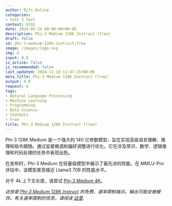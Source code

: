 ```yaml
---
author: Rifx.Online
categories:
- text 2 text
context: 8192
date: 2024-05-24 00:00:00+00:00
description: Phi-3 Medium 128K Instruct (free)
draft: false
id: phi-3-medium-128k-instruct:free
image: /images/logo.svg
img: 0
input: 0.0
is_active: false
is_recommended: false
last_updated: 2024-11-18 11:47:25+00:00
meta_title: Phi-3 Medium 128K Instruct (free)
output: 0.0
request: 0
tags:
- Natural Language Processing
- Machine Learning
- Programming
- Data Science
- Chatbots
- Free
title: Phi-3 Medium 128K Instruct (free)
---
```
















Phi-3 128K Medium 是一个强大的 140 亿参数模型，旨在实现高级语言理解、推理和指令跟随。通过监督微调和偏好调整进行优化，它在涉及常识、数学、逻辑推理和代码处理的任务中表现出色。

在发布时，Phi-3 Medium 在轻量级模型中展示了最先进的性能。在 MMLU-Pro 评估中，该模型甚至接近 Llama3 70B 的性能水平。

对于 4k 上下文长度，请尝试 [Phi-3 Medium 4K](/microsoft/phi-3-medium-4k-instruct)。

_这些是 [Phi-3 Medium 128K Instruct](/microsoft/phi-3-medium-128k-instruct) 的免费、速率限制端点。输出可能会被缓存。有关速率限制的信息，请阅读 [这里](/docs/limits)._

